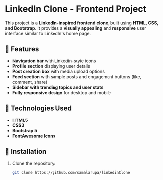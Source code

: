 # LinkedIn Clone - Frontend Project

This project is a **LinkedIn-inspired frontend clone**, built using **HTML, CSS, and Bootstrap**. It provides a **visually appealing** and **responsive** user interface similar to LinkedIn's home page.

## 🚀 Features
- **Navigation bar** with LinkedIn-style icons
- **Profile section** displaying user details
- **Post creation box** with media upload options
- **Feed section** with sample posts and engagement buttons (like, comment, share)
- **Sidebar with trending topics and user stats**
- **Fully responsive design** for desktop and mobile

## 📂 Technologies Used
- **HTML5**
- **CSS3**
- **Bootstrap 5**
- **FontAwesome Icons**


## 🔧 Installation
1. Clone the repository:
   ```sh
   git clone https://github.com/samalarupa/linkedinClone

